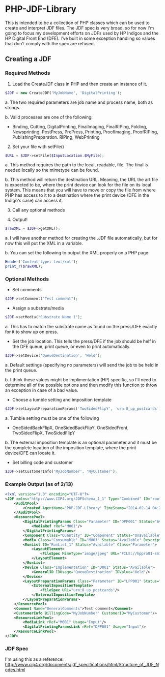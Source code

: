 # PHP-JDF-Library

This is intended to be a collection of PHP classes which can be used to create and interpret JDF files. The JDF spec is very broad, so for now I'm going to focus my development efforts on JDFs used by HP Indigos and the HP Digital Front End (DFE). I've built in some exception handling so values that don't comply with the spec are refused.

## Creating a JDF
### Required Methods

1. Load the CreateJDF class in PHP and then create an instance of it.
 ```php
 $JDF = new CreateJDF('MyJobName', 'DigitalPrinting');
 ```
 a. The two required parameters are job name and process name, both as strings.

 b. Valid processes are one of the following:
  - Binding, Cutting, DigitalPrinting, FinalImaging, FinalRIPing, Folding, Newsprinting, PostPress, PrePress, Printing, ProofImaging, ProofRIPing, PublishingPreparation. RIPing, WebPrinting

2. Set your file with setFile()
 ```php
 $URL = $JDF->setFile($InputLocation.$MyFile);
 ```
 a. This method requires the path to the local, readable, file. The final is needed locally so the mimetype can be found.
 
 b. This method will return the destination URL. Meaning, the URL the art file is expected to be, where the print device can look for the file on its local system. This means that you will have to move or copy the file from where PHP has access to it to a destination where the print device (DFE in the Indigo's case) can access it.

3. Call any optional methods

4. Output! 
 ```php
 $rawXML = $JDF->getXML();
 ```
 a. I will have another method for creating the .JDF file automatically, but for now this will put the XML in a variable.
 
 b. You can set the following to output the XML properly on a PHP page:
 
 ```php
 Header('Content-type: text/xml');
 print_r($rawXML);
 ```

### Optional Methods

- Set comments

 ```php
 $JDF->setComment("Test comment");
 ```
 
- Assign a substrate/media
 ```php
 $JDF->setMedia("Substrate Name 1");
 ```
 a. This has to match the substrate name as found on the press/DFE exactly for it to show up on press.
 
- Set the job location. This tells the press/DFE if the job should be helf in the DFE queue, print queue, or even to print automatically. 

 ```php
 $JDF->setDevice('QueueDestination', 'Held');
 ```
 a. Default settings (specifying no parameters) will send the job to be held in the print queue.
 
 b. I think these values might be implimentation (HP) specific, so I'll need to determine all of the possible options and then modify this function to throw an exception in case of a bad value.
 
- Choose a tumble setting and imposition template

 ```php
 $JDF->setLayoutPreparationParams('TwoSidedFlipY', 'urn:8_up_postcards');
 ```
 a. Tumble setting must be one of the following
 
  - OneSidedBackFlipX, OneSidedBackFlipY, OneSidedFront, TwoSidedFlipX, TwoSidedFlipY
 
 b. The external imposition template is an optional parameter and it must be the complete location of the imposition template, where the print device/DFE can locate it.
 
- Set billing code and customer
 ```php
 $JDF->setCustomerInfo('MyJobNumber', 'MyCustomer');
 ```

### Example Output (as of 2/13)
```xml
<?xml version="1.0" encoding="UTF-8"?>
<JDF xmlns="http://www.CIP4.org/JDFSchema_1_1" Type="Combined" ID="rootNodeId" Status="Waiting" JobPartID="000.cdp.797" Version="1.3" Types="DigitalPrinting" DescriptiveName="MyTestJDF">
	<AuditPool>
		<Created AgentName="PHP-JDF-LIbrary" TimeStamp="2014-02-14 04:29:33"/>
	</AuditPool>
	<ResourcePool>
		<DigitalPrintingParams Class="Parameter" ID="DPP001" Status="Available">
			<MediaRef rRef="M001"/>
		</DigitalPrintingParams>
		<Component Class="Quantity" ID="Component" Status="Unavailable" ComponentType="FinalProduct"/>
		<Media Class="Consumable" ID="M001" Status="Available" DescriptiveName="Substrate Name 1"/>
		<RunList ID="RunList_1" Status="Available" Class="Parameter">
			<LayoutElement>
				<FileSpec MimeType="image/jpeg" URL="FILE://hppro01-sm1/Jobs/example_image.jpg"/>
			</LayoutElement>
		</RunList>
		<Device Class="Implementation" ID="D001" Status="Available">
			<GeneralID IDUsage="QueueDestination" IDValue="Held"/>
		</Device>
		<LayoutPreparationParams Class="Parameter" ID="LPP001" Status="Available" Sides="TwoSidedFlipY">
			<ExternalImpositionTemplate>
				<FileSpec URL="urn:8_up_postcards"/>
			</ExternalImpositionTemplate>
		</LayoutPreparationParams>
	</ResourcePool>
	<Comment Name="GeneralComments">Test comment</Comment>
	<CustomerInfo BillingCode="MyJobNumber" CustomerID="MyCustomer"/>
	<ResourceLinkPool>
		<MediaLink rRef="M001" Usage="Input"/>
		<DigitalPrintingParamsLink rRef="DPP001" Usage="Input"/>
	</ResourceLinkPool>
</JDF>
```

### JDF Spec
I'm using this as a reference: http://www.cip4.org/documents/jdf_specifications/html/Structure_of_JDF_Nodes.html
